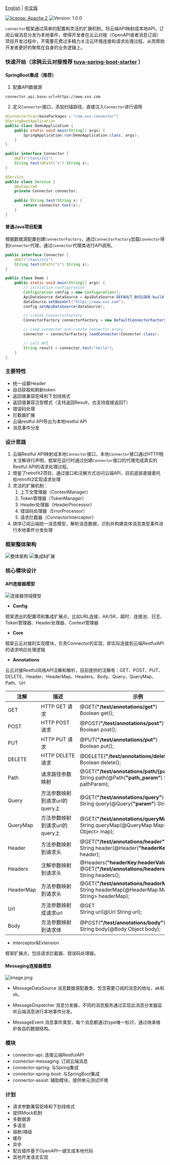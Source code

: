 [English](README.md) | [中文版](README_zh.md)

[![license: Apache 2](https://img.shields.io/badge/license-Apache%202-green)](https://github.com/tuya/tuya-connector/blob/master/LICENSE 'License')
![Version: 1.0.0](https://img.shields.io/badge/version-1.0.0-blue)

`connector`框架通过简单的配置和灵活的扩展机制，将云端API映射成本地API，订阅云端消息分发为本地事件，使得开发者在云云对接（OpenAPI或者消息订阅）项目开发过程中，不需要花费过多精力关注云环境连接和请求处理过程，从而帮助开发者更好的聚焦在自身的业务逻辑上。

### 快速开始（涂鸦云云对接推荐 [tuya-spring-boot-starter](https://github.com/tuya/tuya-connector) ）

#### SpringBoot集成（推荐）

1. 配置API数据源
```
connector.api.base-url=https://www.xxx.com
```

2. 定义`Connector`接口，添加扫描路径，直接注入`Connector`进行调用
```java
@ConnectorScan(basePackages = "com.xxx.connector")
@SpringBootApplication
public class DemoApplication {
    public static void main(String[] args) {
        SpringApplication.run(DemoApplication.class, args);
    }
}

public interface Connector {
    @GET("/test/{s}")
    String test(@Path("s") String s);
}

@Service
public class Service {
    @Autowired
    private Connector connector;
    
    public String test(String s) {
    	return connector.test(s);	
    }
}
```

#### 普通Java项目配置
根据数据源配置创建`ConnectorFactory`，通过`ConnectorFactory`加载`Connector`得到`Connector`代理，通过`Connector`代理类进行API调用。
```java
public interface Connector {
    @GET("/test/{s}")
    String test(@Path("s") String s);
}

public class Demo {
	public static void main(String[] args) {
        // initialize configuration
        Configuration config = new Configuration();
        ApiDataSource dataSource = ApiDataSource.DEFAULT_BUILDER.build();
        dataSource.setBaseUrl("https://www.xxx.com");
        config.setApiDataSource(dataSource);

        // create ConnectorFactory
        ConnectorFactory connectorFactory = new DefaultConnectorFactory(config);

        // Load connector and create connector proxy
        connector = connectorFactory.loadConnector(Connector.class);

        // call API
        String result = connector.test("hello");
    }
}
```


### 主要特性
- 统一设置Header
- 自动获取和刷新token
- 返回值兼容驼峰和下划线格式
- 返回值兼容泛型模式（支持返回Result<T>，也支持直接返回T）
- 错误码处理
- 拦截器扩展
- 云端restful API导出为本地restful API
- 消息事件分发

### 设计思路
1. 云端Restful API映射成本地`Connector`接口，本地`Connector`接口通过HTTP相关注解进行声明，框架在运行时通过创建`Connector`接口的代理完成真实的Restful API的请求处理过程。
2. 借鉴了retrofit2项目，通过接口和注解方式访问云端API，目前底层直接委托给retrofit2实现请求处理
3. 灵活的扩展机制：
    1. 上下文管理器（ContextManager）
    2. Token管理器（TokenManager）
    3. Header处理器（HeaderProcessor）
    4. 错误码处理器（ErrorProcessor）
    5. 请求拦截器（ConnectorInterceptor）
4. 顺序订阅云端统一消息模型，解析消息数据，识别并构建具体消息类型事件进行本地事件分发处理

### 框架整体架构
![整体架构](src/main/resources/architect_zh.jpg)
![集成&扩展](src/main/resources/integration&extension_zh.jpg)

### 核心模块设计

#### API连接器模型
![连接器领域模型](src/main/resources/ddd.png)

- **Config**

框架透出的配置项和集成扩展点，比如URL连接、AK/SK、超时、连接池、日志、Token管理器、Header处理器、Context管理器

- **Core**

框架云云对接的实现模块，负责Connector的实现，即实际连接到云端RestfulAPI的请求响应处理逻辑

- **Annotations**

云云对接Restful风格API注解和解析，目前提供的注解有：GET、POST、PUT、DELETE、Header、HeaderMap、Headers、Body、Query、QueryMap、Path、Url

| **注解** | **描述** | **示例** |
| --- | --- | --- |
| GET | HTTP GET 请求 | @GET(**"/test/annotations/get"**)<br />Boolean get(); |
| POST | HTTP POST 请求 | @POST(**"/test/annotations/post"**)<br />Boolean post(); |
| PUT | HTTP PUT 请求 | @PUT(**"/test/annotations/put"**)<br />Boolean put(); |
| DELETE | HTTP DELETE 请求 | @DELETE(**"/test/annotations/delete"**)<br />Boolean delete(); |
| Path | 请求路径参数映射 | @GET(**"/test/annotations/path/{path_param}"**)<br />String path(@Path(**"path_param"**) String pathParam); |
| Query | 方法参数映射到请求url的query上 | @GET(**"/test/annotations/query"**)<br />String query(@Query(**"param"**) String param); |
| QueryMap | 方法参数映射到请求url的query上 | @GET(**"/test/annotations/queryMap"**)<br />String queryMap(@QueryMap  Map<String, Object> map);  |
| Header | 方法参数映射到请求头 | @GET(**"/test/annotations/header"**)<br />String header(@Header(**"headerKey"**) String header); |
| Headers | 注解参数映射到请求头 | @Headers(**"headerKey:headerValue"**)<br />@GET(**"/test/annotations/headers"**)<br />String headers(); |
| HeaderMap | 方法参数映射到请求头 | @GET(**"/test/annotations/headerMap"**)<br />String headerMap(@HeaderMap  Map<String, String> headerMap);  |
| Url | 方法参数映射成请求url | @GET <br />String url(@Url String url);  |
| Body | 方法参数映射到请求体 | @POST(**"/test/annotations/body"**)<br />String body(@Body Object body);  |

- Interceptor&Extension

框架扩展点，包括请求拦截器、错误码处理器。

#### Messaging连接器模型
![image.png](https://cdn.nlark.com/yuque/0/2021/png/130426/1617203258286-90a4e4df-e720-471d-bb27-d2dad8717954.png#align=left&display=inline&height=211&margin=%5Bobject%20Object%5D&name=image.png&originHeight=422&originWidth=746&size=18514&status=done&style=none&width=373)

- MessageDataSource
  消息数据源配置类，包含需要订阅的消息的地址、ak和sk。

- MessageDispatcher
  消息分发器，不同的消息服务通过实现此消息分发器监听云端消息进行本地事件分发。

- MessageEvent
  消息事件类型，每个消息都通过type唯一标识，通过继承维护各自的数据结构。

### 模块
- connector-api: 连接云端RestfulAPI
- connector-messaging: 订阅云端消息
- connector-spring: 与Spring集成
- connector-spring-boot: 与SpringBoot集成
- connector-assist: 辅助模块，提供单元测试环境

### 计划
- 请求参数兼容驼峰和下划线格式
- 提供Mock机制
- 多数据源
- 多语言
- 熔断/降级
- 缓存
- 异步
- 配合插件基于OpenAPI一键生成本地代码
- 其他开发语言实现
